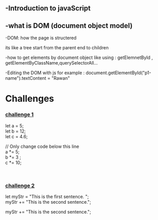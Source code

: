 <h2>-Introduction to javaScript </h2>
<h2>-what is DOM (document object model)</h2>
<p>-DOM: how the page is structered</p>
<p>its like a tree start from the parent end to children </p>
<p>-how to get elements by document object like using : getElemnetById , getElementByClassName,querySelectorAll...</p>
<p>-Editing the DOM with js for example : document.getElementById("p1-name").textContent = "Rawan"</p>

<h1>Challenges</h1>
<h3><a href="https://www.freecodecamp.org/learn/javascript-algorithms-and-data-structures/basic-javascript/compound-assignment-with-augmented-multiplication">challenge 1</a></h3>

<p>
let a = 5; <br>
let b = 12; <br>
let c = 4.6; <br>

// Only change code below this line <br>
a *= 5; <br>
b *= 3 ; <br>
c *= 10;</p> <br>

<h3><a href="[https://www.freecodecamp.org/learn/javascript-algorithms-and-data-structures/basic-javascript/compound-assignment-with-augmented-multiplication](https://www.freecodecamp.org/learn/javascript-algorithms-and-data-structures/basic-javascript/concatenating-strings-with-the-plus-equals-operator)https://www.freecodecamp.org/learn/javascript-algorithms-and-data-structures/basic-javascript/concatenating-strings-with-the-plus-equals-operator">challenge 2</a></h3>
<p>
  let myStr = "This is the first sentence. "; <br>
  myStr += "This is the second sentence."; <br>
</p>

myStr += "This is the second sentence."; <br>
</p>



